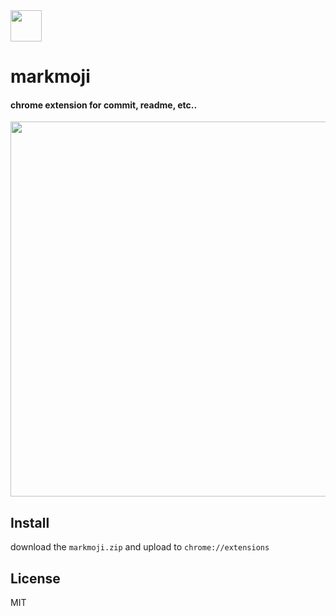 <img src="https://user-images.githubusercontent.com/9702154/46263502-db10d300-c518-11e8-93d9-7db769c48987.png " width="50" />

# markmoji
#### chrome extension for commit, readme, etc..
<img src="https://user-images.githubusercontent.com/9702154/46264159-f2a08980-c521-11e8-8419-0103ffa93205.jpg" width="600" />

## Install
download the `markmoji.zip` and upload to `chrome://extensions`

## License
MIT

